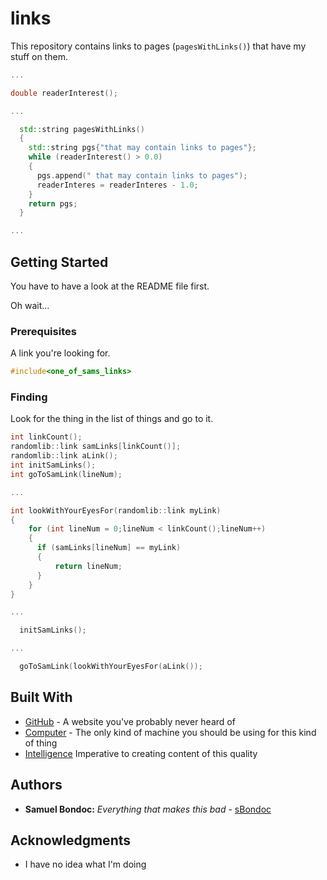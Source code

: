 # links

This repository contains links to pages (`pagesWithLinks()`) that have my stuff on them.

```c++
...

double readerInterest();

...

  std::string pagesWithLinks()
  {
    std::string pgs{"that may contain links to pages"};
    while (readerInterest() > 0.0)
    {
      pgs.append(" that may contain links to pages");
      readerInteres = readerInteres - 1.0;
    }
    return pgs;
  }

...
```

## Getting Started

You have to have a look at the README file first.

Oh wait...

### Prerequisites

A link you're looking for.

```c++
#include<one_of_sams_links>
```

### Finding

Look for the thing in the list of things and go to it.

```c++
int linkCount();
randomlib::link samLinks[linkCount()];
randomlib::link aLink();
int initSamLinks();
int goToSamLink(lineNum);

...

int lookWithYourEyesFor(randomlib::link myLink)
{
    for (int lineNum = 0;lineNum < linkCount();lineNum++)
    {
      if (samLinks[lineNum] == myLink)
      {
          return lineNum;
      }
    } 
}

...

  initSamLinks();

...

  goToSamLink(lookWithYourEyesFor(aLink());

```

## Built With

* [GitHub](https://github.com/) - A website you've probably never heard of
* [Computer](https://www.microsoft.com/en-us/windows/view-all-devices) - The only kind of machine you should be using for this kind of thing
* [Intelligence](https://bulbapedia.bulbagarden.net/wiki/Bidoof_(Pok%C3%A9mon)) Imperative to creating content of this quality

## Authors

* **Samuel Bondoc:** *Everything that makes this bad* - [sBondoc](https://github.com/sBondoc)

## Acknowledgments

* I have no idea what I'm doing
